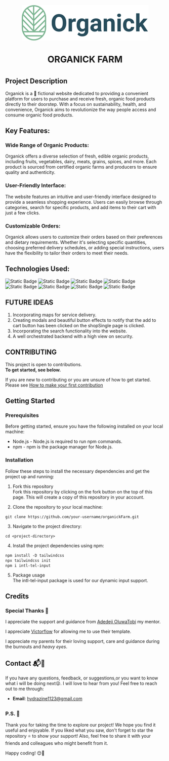 <p style="margin-top: 80px;" align='center'> 
    <img src='./images/logo/logo1.svg' alt="Organick logo" title="The logo for Organick">
</p>

<h1 align='center'>ORGANICK FARM<h1/>

## Project Description

Organick is a 🦄 fictional website dedicated to providing a convenient platform for users to purchase and receive fresh, organic food products directly to their doorstep. With a focus on sustainability, health, and convenience, Organick aims to revolutionize the way people access and consume organic food products.

## Key Features:

### Wide Range of Organic Products:

Organick offers a diverse selection of fresh, edible organic products, including fruits, vegetables, dairy, meats, grains, spices, and more. Each product is sourced from certified organic farms and producers to ensure quality and authenticity.

### User-Friendly Interface:

The website features an intuitive and user-friendly interface designed to provide a seamless shopping experience. Users can easily browse through categories, search for specific products, and add items to their cart with just a few clicks.

### Customizable Orders:

Organick allows users to customize their orders based on their preferences and dietary requirements. Whether it's selecting specific quantities, choosing preferred delivery schedules, or adding special instructions, users have the flexibility to tailor their orders to meet their needs.

## Technologies Used:
![Static Badge](https://img.shields.io/badge/HTML-%23E34F26?style=flat-square&logo=html5&logoColor=%23E34F26&labelColor=black&color=%23E34F26)
![Static Badge](https://img.shields.io/badge/CSS--4-%231572B6?style=flat-square&logo=css3&logoColor=white&labelColor=black&color=%231572B6)
![Static Badge](https://img.shields.io/badge/Tailwindcss-%2306B6D4?style=flat-square&logo=tailwindcss&logoColor=%2306B6D4&labelColor=black&color=%2306B6D4)
![Static Badge](https://img.shields.io/badge/JavaScript-%23F7DF1E?style=flat-square&logo=javascript&logoColor=%23F7DF1E&labelColor=black&color=black)
![Static Badge](https://img.shields.io/badge/Git-%23F05032?style=flat-square&logo=git&logoColor=%23F05032&labelColor=black&color=%23F05032)
![Static Badge](https://img.shields.io/badge/npm-%23CB3837?style=flat-square&logo=npm&logoColor=%23CB3837&labelColor=black&color=%23CB3837)
![Static Badge](https://img.shields.io/badge/Visual--Studio--Code-%23007ACC?style=flat-square&logo=visual%20studio%20code&logoColor=%23007ACC&labelColor=black&color=%23007ACC)
![Static Badge](https://img.shields.io/badge/Vercel-%23000000?style=flat-square&logo=vercel&logoColor=%23000000&labelColor=white&color=white)



##  FUTURE IDEAS
1. Incorporating maps for service delivery.
2. Creating modals and beautiful button effects to notify that the add to cart button has been clicked on the shopSingle page is clicked.
3. Incorporating the search functionality into the website.
4. A well orchestrated backend with a high view on security.




## CONTRIBUTING
This project is open to contributions.\
**To get started, see below.**

If you are new to contributing or you are unsure of how to get started. Please see [How to make your first contribution](https://github.com/firstcontributions/first-contributions)


## Getting Started
### Prerequisites

Before getting started, ensure you have the following installed on your local machine:

- Node.js - Node.js is required to run npm commands.
- npm - npm is the package manager for Node.js.
### Installation
Follow these steps to install the necessary dependencies and get the project up and running:

1. Fork this repository\
Fork this repository by clicking on the fork button on the top of this page. This will create a copy of this repository in your account.

2. Clone the repository to your local machine:
```
git clone https://github.com/your-username/organickFarm.git
```
3. Navigate to the project directory:
```
cd <project-directory>
```
4. Install the project dependencies using npm:
```
npm install -D tailwindcss
npx tailwindcss init
npm i intl-tel-input
```
5. Package usage\
The intl-tel-input package is used for our dynamic input support.

## Credits
### Special Thanks 💝

I appreciate the support and guidance from [Adedeji OluwaTobi](https://github.com/oluwatobiisaiah) my mentor.

I appreciate [Victorflow](https://www.linkedin.com/company/victorflow/) for allowing me to use their template.

I appreciate my parents for their loving support, care and guidance during the burnouts and _heavy eyes_.

## Contact 📬📧

If you have any questions, feedback, or suggestions,or you want to know what i will be doing next😜. I will love to hear from you! Feel free to reach out to me through: 

- **Email**: hydrazine1123@gmail.com

##
### P.S. 📜
Thank you for taking the time to explore our project! We hope you find it useful and enjoyable. If you liked what you saw, don't forget to star the repository ⭐️ to show your support! Also, feel free to share it with your friends and colleagues who might benefit from it.

Happy coding! 😊🚀







